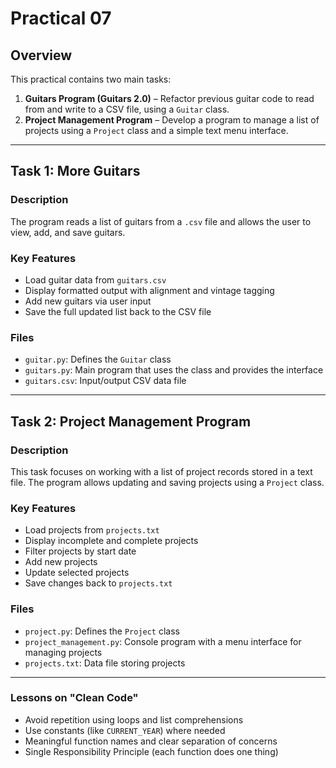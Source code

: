 # Practical 07
## Overview
This practical contains two main tasks:
1. **Guitars Program (Guitars 2.0)** – Refactor previous guitar code to read from and write to a CSV file, using a `Guitar` class.
2. **Project Management Program** – Develop a program to manage a list of projects using a `Project` class and a simple text menu interface.

---

## Task 1: More Guitars

### Description
The program reads a list of guitars from a `.csv` file and allows the user to view, add, and save guitars.

### Key Features
- Load guitar data from `guitars.csv`
- Display formatted output with alignment and vintage tagging
- Add new guitars via user input
- Save the full updated list back to the CSV file

### Files
- `guitar.py`: Defines the `Guitar` class
- `guitars.py`: Main program that uses the class and provides the interface
- `guitars.csv`: Input/output CSV data file

---

## Task 2: Project Management Program

### Description
This task focuses on working with a list of project records stored in a text file. The program allows updating  and saving projects using a `Project` class.

### Key Features
- Load projects from `projects.txt`
- Display incomplete and complete projects
- Filter projects by start date
- Add new projects
- Update selected projects
- Save changes back to `projects.txt`

### Files
- `project.py`: Defines the `Project` class
- `project_management.py`: Console program with a menu interface for managing projects
- `projects.txt`: Data file storing projects

---

### Lessons on "Clean Code"
- Avoid repetition using loops and list comprehensions
- Use constants (like `CURRENT_YEAR`) where needed
- Meaningful function names and clear separation of concerns
- Single Responsibility Principle (each function does one thing)
